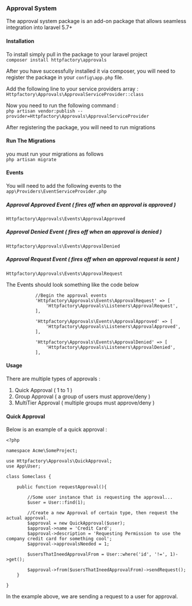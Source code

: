 ### Approval System  
The approval system package is an add-on package that allows seamless integration into laravel 5.7+

#### Installation  
To install simply pull in the package to your laravel project  
`composer install httpfactory\approvals`  
  
After you have successfully installed it via composer, you will need to  
register the package in your `config\app.php` file.  
  
Add the following line to your service providers array :  
`Httpfactory\Approvals\ApprovalServiceProvider::class`  
  
Now you need to run the following command :  
`php artisan vendor:publish --provider=Httpfactory\Approvals\ApprovalServiceProvider`  
  
    
    
    
After registering the package, you will need to run migrations

#### Run The Migrations  
you must run your migrations as follows  
`php artisan migrate`

#### Events  
You will need to add the following events to the  `app\Providers\EventServiceProvider.php`  
  
##### Approval Approved Event ( fires off when an approval is approved )  
`Httpfactory\Approvals\Events\ApprovalApproved`  

##### Approval Denied Event ( fires off when an approval is denied )  
`Httpfactory\Approvals\Events\ApprovalDenied`  

##### Approval Request Event ( fires off when an approval request is sent )  
`Httpfactory\Approvals\Events\ApprovalRequest`  
  
The Events should look something like the code below    
```
           //Begin the approval events
           'Httpfactory\Approvals\Events\ApprovalRequest' => [
               'Httpfactory\Approvals\Listeners\ApprovalRequest',
           ],
   
           'Httpfactory\Approvals\Events\ApprovalApproved' => [
               'Httpfactory\Approvals\Listeners\ApprovalApproved',
           ],
   
           'Httpfactory\Approvals\Events\ApprovalDenied' => [
               'Httpfactory\Approvals\Listeners\ApprovalDenied',
           ],
```  
  
  
#### Usage  
There are multiple types of approvals :  
  
  1. Quick Approval ( 1 to 1 )
  2. Group Approval ( a group of users must approve/deny )
  3. MultiTier Approval ( multiple groups must approve/deny )
  
  
#### Quick Approval  
Below is an example of a quick approval :  

```
<?php

namespace Acme\SomeProject;

use Httpfactory\Approvals\QuickApproval;
use App\User;

class Someclass {
    
    public function requestApproval(){
        
        //Some user instance that is requesting the approval...
        $user = User::find(1);
    
        //Create a new Approval of certain type, then request the actual approval.
        $approval = new QuickApproval($user);
        $approval->name = 'Credit Card';
        $approval->description = 'Requesting Permission to use the company credit card for something cool';
        $approval->approvalsNeeded = 1;

        $usersThatIneedApprovalFrom = User::where('id', '!=', 1)->get();

        $approval->from($usersThatIneedApprovalFrom)->sendRequest();
    }

}
```  
  
In the example above, we are sending a request to a user for approval.
  
  